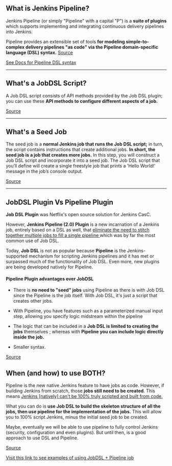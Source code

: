 ## What is Jenkins Pipeline?

Jenkins Pipeline (or simply "Pipeline" with a capital "P") is a **suite of plugins** which supports implementing and integrating continuous delivery pipelines into Jenkins.

Pipeline provides an extensible set of tools **for modeling simple-to-complex delivery pipelines "as code" via the Pipeline domain-specific language (DSL) syntax.** 
[Source](https://www.jenkins.io/doc/book/pipeline/)

[See Docs for Pipeline DSL syntax](https://www.jenkins.io/doc/book/pipeline/syntax/)

---


## What's a JobDSL Script?

A Job DSL script consists of API methods provided by the Job DSL plugin; you can use these **API methods to configure different aspects of a job.**

[Source](https://www.digitalocean.com/community/tutorials/how-to-automate-jenkins-job-configuration-using-job-dsl)

---

## What's a Seed Job

The seed job is a **normal Jenkins job that runs the Job DSL script;** in turn, the script contains instructions that create additional jobs. **In short, the seed job is a job that creates more jobs.** In this step, you will construct a Job DSL script and incorporate it into a seed job. The Job DSL script that you’ll define will create a single freestyle job that prints a 'Hello World!' message in the job’s console output.

[Source](https://www.digitalocean.com/community/tutorials/how-to-automate-jenkins-job-configuration-using-job-dsl)

---
## JobDSL Plugin Vs Pipeline Plugin

**Job DSL Plugin** was Netflix's open source solution for Jenkins CasC. 

However, **Jenkins Pipeline (2.0) Plugin** is a new incarnation of a Jenkins job, entirely based on a DSL as well, that <ins> eliminate the need to stitch together multiple jobs to fill a single pipeline </ins> which was by far the most common use of Job DSL.

Today, **Job DSL** is not as popular because **Pipeline** is the Jenkins-supported mechanism for scripting Jenkins pipelines and it has met or surpassed much of the functionality of Job DSL. Even more, new plugins are being developed natively for Pipeline.

#### Pipeline Plugin advantages over JobDSL

  * There is **no need to "seed" jobs** using Pipeline as there is with Job DSL since the Pipeline is the job itself. With Job DSL, it's just a script that creates other jobs.

  * With Pipeline, you have features such as a parameterized manual input step, allowing you specify logic midstream within the pipeline

  * The logic that can be included in a **Job DSL is limited to creating the jobs** themselves ; whereas with **Pipeline you can include logic directly inside the job.**

  * Smaller syntax.

[Source](https://stackoverflow.com/a/39214771/13954598)

## When (and how) to use BOTH?
Pipeline is the new native Jenkins feature to have jobs as code. However, if building Jenkins from scratch, those **jobs still need to be created**. This means <ins> Jenkins [natively] can't be 100% truly scripted and built from code. </ins>

What you can do is **use Job DSL to build the skeleton structure of all the jobs, then use pipeline for the implementation of the jobs.** This will allow you to 100% script Jenkins, minus the initial seed job to be created.

Maybe, eventually we will be able to use pipeline to fully control Jenkins (security, configuration and even plugins). But until then, is a good approach to use DSL and Pipeline.

[Source](https://stackoverflow.com/a/44832942/13954598)

[Visit this link to see examples of using JobDSL + Pipeline job ](https://stackoverflow.com/a/40468185/13954598)



